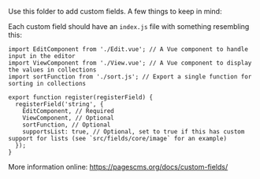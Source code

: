 Use this folder to add custom fields. A few things to keep in mind:

Each custom field should have an `index.js` file with something resembling this:

```
import EditComponent from './Edit.vue'; // A Vue component to handle input in the editor
import ViewComponent from './View.vue'; // A Vue component to display the values in collections
import sortFunction from './sort.js'; // Export a single function for sorting in collections

export function register(registerField) {
  registerField('string', {
    EditComponent, // Required
    ViewComponent, // Optional
    sortFunction, // Optional
    supportsList: true, // Optional, set to true if this has custom support for lists (see `src/fields/core/image` for an example)
  });
}
```

More information online: https://pagescms.org/docs/custom-fields/